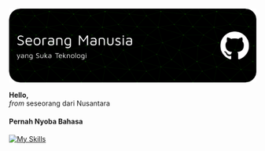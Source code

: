 [<p style="display:flex; justify-content: center"><img src="./github-header-image.png"/></p>](https://github.com/mhmggkir)

**Hello,** <br>
_from_ seseorang dari Nusantara

#### Pernah Nyoba Bahasa

[![My Skills](https://skillicons.dev/icons?i=cs,cpp,css,html,go,js,php,py)](https://github.com/mhmggkir)
